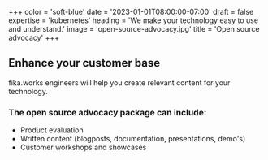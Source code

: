 +++
color = 'soft-blue'
date = '2023-01-01T08:00:00-07:00'
draft = false
expertise = 'kubernetes'
heading = 'We make your technology easy to use and understand.'
image = 'open-source-advocacy.jpg'
title = 'Open source advocacy'
+++

## Enhance your customer base

fika.works engineers will help you create relevant content for your technology.

### The open source advocacy package can include:

- Product evaluation
- Written content (blogposts, documentation, presentations, demo's)
- Customer workshops and showcases
